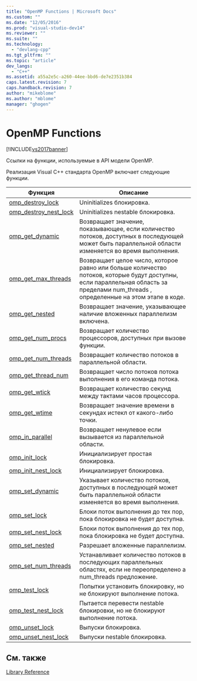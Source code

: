 ```yaml
---
title: "OpenMP Functions | Microsoft Docs"
ms.custom: ""
ms.date: "12/05/2016"
ms.prod: "visual-studio-dev14"
ms.reviewer: ""
ms.suite: ""
ms.technology: 
  - "devlang-cpp"
ms.tgt_pltfrm: ""
ms.topic: "article"
dev_langs: 
  - "C++"
ms.assetid: a55a2e5c-a260-44ee-bbd6-de7e2351b384
caps.latest.revision: 7
caps.handback.revision: 7
author: "mikeblome"
ms.author: "mblome"
manager: "ghogen"
---
```

# OpenMP Functions
[!INCLUDE[vs2017banner](../../../assembler/inline/includes/vs2017banner.md)]

Ссылки на функции, используемые в API модели OpenMP.  
  
 Реализация Visual C\+\+ стандарта OpenMP включает следующие функции.  
  
|Функция|Описание|  
|-------------|--------------|  
|[omp\_destroy\_lock](../../../parallel/openmp/reference/omp-destroy-lock.md)|Uninitializes блокировка.|  
|[omp\_destroy\_nest\_lock](../../../parallel/openmp/reference/omp-destroy-nest-lock.md)|Uninitializes nestable блокировка.|  
|[omp\_get\_dynamic](../../../parallel/openmp/reference/omp-get-dynamic.md)|Возвращает значение, показывающее, если количество потоков, доступных в последующей может быть параллельной области изменяется во время выполнения.|  
|[omp\_get\_max\_threads](../Topic/omp_get_max_threads.md)|Возвращает целое число, которое равно или больше количество потоков, которые будут доступны, если параллельная область за пределами num\_threads , определенные на этом этапе в коде.|  
|[omp\_get\_nested](../../../parallel/openmp/reference/omp-get-nested.md)|Возвращает значение, указывающее наличие вложенных параллелизм включена.|  
|[omp\_get\_num\_procs](../../../parallel/openmp/reference/omp-get-num-procs.md)|Возвращает количество процессоров, доступных при вызове функции.|  
|[omp\_get\_num\_threads](../Topic/omp_get_num_threads.md)|Возвращает количество потоков в параллельной области.|  
|[omp\_get\_thread\_num](../../../parallel/openmp/reference/omp-get-thread-num.md)|Возвращает число потоков потока выполнения в его команда потока.|  
|[omp\_get\_wtick](../Topic/omp_get_wtick.md)|Возвращает количество секунд между тактами часов процессора.|  
|[omp\_get\_wtime](../../../parallel/openmp/reference/omp-get-wtime.md)|Возвращает значение времени в секундах истекл от какого\-либо точки.|  
|[omp\_in\_parallel](../../../parallel/openmp/reference/omp-in-parallel.md)|Возвращает ненулевое если вызывается из параллельной области.|  
|[omp\_init\_lock](../../../parallel/openmp/reference/omp-init-lock.md)|Инициализирует простая блокировка.|  
|[omp\_init\_nest\_lock](../Topic/omp_init_nest_lock.md)|Инициализирует блокировка.|  
|[omp\_set\_dynamic](../../../parallel/openmp/reference/omp-set-dynamic.md)|Указывает количество потоков, доступных в последующей может быть параллельной области изменяется во время выполнения.|  
|[omp\_set\_lock](../../../parallel/openmp/reference/omp-set-lock.md)|Блоки поток выполнения до тех пор, пока блокировка не будет доступна.|  
|[omp\_set\_nest\_lock](../../../parallel/openmp/reference/omp-set-nest-lock.md)|Блоки поток выполнения до тех пор, пока блокировка не будет доступна.|  
|[omp\_set\_nested](../../../parallel/openmp/reference/omp-set-nested.md)|Разрешает вложенные параллелизм.|  
|[omp\_set\_num\_threads](../../../parallel/openmp/reference/omp-set-num-threads.md)|Устанавливает количество потоков в последующих параллельных областях, если не переопределено a num\_threads предложение.|  
|[omp\_test\_lock](../../../parallel/openmp/reference/omp-test-lock.md)|Попытки установить блокировку, но не блокируют выполнение потока.|  
|[omp\_test\_nest\_lock](../../../parallel/openmp/reference/omp-test-nest-lock.md)|Пытается перевести nestable блокировки, но не блокируют выполнение потока.|  
|[omp\_unset\_lock](../../../parallel/openmp/reference/omp-unset-lock.md)|Выпуски блокировка.|  
|[omp\_unset\_nest\_lock](../../../parallel/openmp/reference/omp-unset-nest-lock.md)|Выпуски nestable блокировка.|  
  
## См. также  
 [Library Reference](../../../parallel/openmp/reference/openmp-library-reference.md)